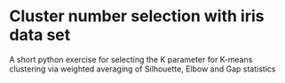 # Cluster number selection with iris data set
A short python exercise for selecting the K parameter for K-means clustering via weighted averaging of Silhouette, Elbow and Gap statistics
